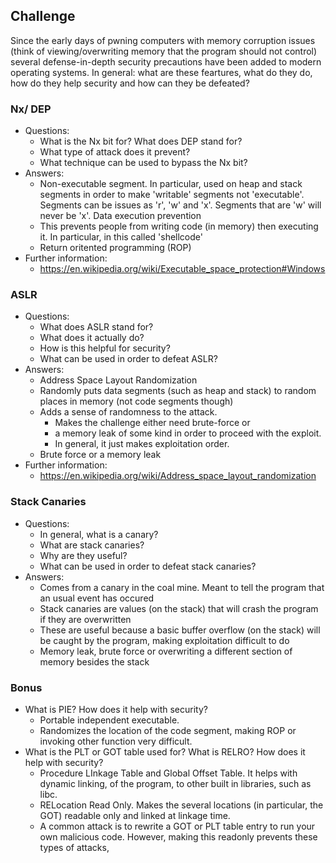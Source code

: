 ## Challenge 

Since the early days of pwning computers with memory corruption issues (think of viewing/overwriting memory that the program should not control) several defense-in-depth security precautions have been added to modern operating systems. In general: what are these feartures, what do they do, how do they help security and how can they be defeated? 



### Nx/ DEP

- Questions:
  - What is the Nx bit for? What does DEP stand for? 
  - What type of attack does it prevent? 
  - What technique can be used to bypass the Nx bit? 
- Answers: 
  - Non-executable segment. In particular, used on heap and stack segments in order to make 'writable' segments not 'executable'. Segments can be issues as 'r', 'w' and 'x'. Segments that are 'w' will never be 'x'. Data execution prevention
  - This prevents people from writing code (in memory) then executing it. In particular, in this called 'shellcode'
  - Return oritented programming (ROP) 
- Further information: 
  - https://en.wikipedia.org/wiki/Executable_space_protection#Windows

### ASLR 

- Questions: 
  - What does ASLR stand for? 
  - What does it actually do? 
  - How is this helpful for security? 
  - What can be used in order to defeat ASLR? 
- Answers: 
  - Address Space Layout Randomization 
  - Randomly puts data segments (such as heap and stack) to random places in memory (not code segments though) 
  - Adds a sense of randomness to the attack. 
    - Makes the challenge either need brute-force or 
    - a memory leak of some kind in order to proceed with the exploit. 
    - In general, it just makes exploitation order. 
  - Brute force or a memory leak 
- Further information: 
  - https://en.wikipedia.org/wiki/Address_space_layout_randomization

### Stack Canaries 

- Questions: 
  - In general, what is a canary? 
  - What are stack canaries? 
  - Why are they useful? 
  - What can be used in order to defeat stack canaries? 
- Answers: 
  - Comes from a canary in the coal mine. Meant to tell the program that an usual event has occured 
  - Stack canaries are values (on the stack) that will crash the program if they are overwritten
  - These are useful because a basic buffer overflow (on the stack) will be caught by the program, making exploitation difficult to do 
  - Memory leak, brute force or overwriting a different section of memory besides the stack

### Bonus 

- What is PIE? How does it help with security? 
  - Portable independent executable. 
  - Randomizes the location of the code segment, making ROP or invoking other function very difficult. 
- What is the PLT or GOT table used for? What is RELRO? How does it help with security? 
  - Procedure LInkage Table and Global Offset Table. It helps with dynamic linking, of the program, to other built in libraries, such as libc. 
  - RELocation Read Only. Makes the several locations (in particular, the GOT) readable only and linked at linkage time. 
  - A common attack is to rewrite a GOT or PLT table entry to run your own malicious code. However, making this readonly prevents these types of attacks, 